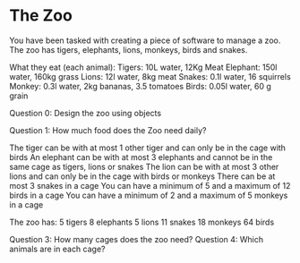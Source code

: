 # The Zoo

You have been tasked with creating a piece of software to manage a zoo.
The zoo has tigers, elephants, lions, monkeys, birds and snakes.

What they eat (each animal):
Tigers: 10L water, 12Kg Meat
Elephant: 150l water, 160kg grass
Lions: 12l water, 8kg meat
Snakes: 0.1l water, 16 squirrels
Monkey: 0.3l water, 2kg bananas, 3.5 tomatoes
Birds: 0.05l water, 60 g grain

Question 0: Design the zoo using objects

Question 1: How much food does the Zoo need daily?


The tiger can be with at most 1 other tiger and can only be in the cage with birds
An elephant can be with at most 3 elephants and cannot be in the same cage as tigers, lions or snakes
The lion can be with at most 3 other lions and can only be in the cage with birds or monkeys
There can be at most 3 snakes in a cage
You can have a minimum of 5 and a maximum of 12 birds in a cage
You can have a minimum of 2 and a maximum of 5 monkeys in a cage

The zoo has:
5 tigers
8 elephants
5 lions
11 snakes
18 monkeys
64 birds


Question 3: How many cages does the zoo need?
Question 4: Which animals are in each cage?

